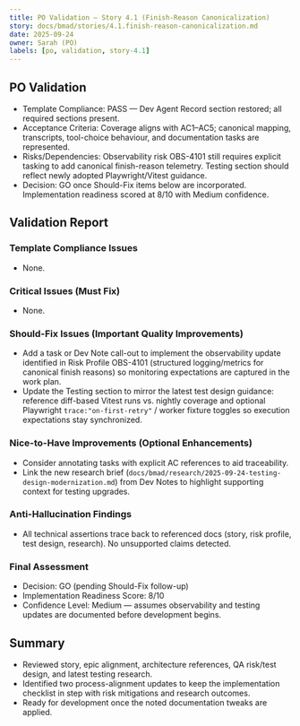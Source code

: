 ```yaml
---
title: PO Validation — Story 4.1 (Finish-Reason Canonicalization)
story: docs/bmad/stories/4.1.finish-reason-canonicalization.md
date: 2025-09-24
owner: Sarah (PO)
labels: [po, validation, story-4.1]
---
```


## PO Validation

- Template Compliance: PASS — Dev Agent Record section restored; all required sections present.
- Acceptance Criteria: Coverage aligns with AC1–AC5; canonical mapping, transcripts, tool-choice behaviour, and documentation tasks are represented.
- Risks/Dependencies: Observability risk OBS-4101 still requires explicit tasking to add canonical finish-reason telemetry. Testing section should reflect newly adopted Playwright/Vitest guidance.
- Decision: GO once Should-Fix items below are incorporated. Implementation readiness scored at 8/10 with Medium confidence.

## Validation Report

### Template Compliance Issues

- None.

### Critical Issues (Must Fix)

- None.

### Should-Fix Issues (Important Quality Improvements)

- Add a task or Dev Note call-out to implement the observability update identified in Risk Profile OBS-4101 (structured logging/metrics for canonical finish reasons) so monitoring expectations are captured in the work plan.
- Update the Testing section to mirror the latest test design guidance: reference diff-based Vitest runs vs. nightly coverage and optional Playwright `trace:"on-first-retry"` / worker fixture toggles so execution expectations stay synchronized.

### Nice-to-Have Improvements (Optional Enhancements)

- Consider annotating tasks with explicit AC references to aid traceability.
- Link the new research brief (`docs/bmad/research/2025-09-24-testing-design-modernization.md`) from Dev Notes to highlight supporting context for testing upgrades.

### Anti-Hallucination Findings

- All technical assertions trace back to referenced docs (story, risk profile, test design, research). No unsupported claims detected.

### Final Assessment

- Decision: GO (pending Should-Fix follow-up)
- Implementation Readiness Score: 8/10
- Confidence Level: Medium — assumes observability and testing updates are documented before development begins.

## Summary

- Reviewed story, epic alignment, architecture references, QA risk/test design, and latest testing research.
- Identified two process-alignment updates to keep the implementation checklist in step with risk mitigations and research outcomes.
- Ready for development once the noted documentation tweaks are applied.
